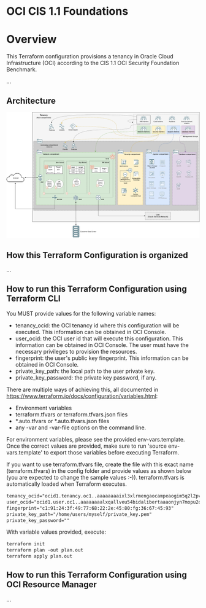 # OCI CIS 1.1 Foundations

# Overview
This Terraform configuration provisions a tenancy in Oracle Cloud Infrastructure (OCI) according to the CIS 1.1 OCI Security Foundation Benchmark.

...

## Architecture 

![Architecture](images/Architecture.png)

## How this Terraform Configuration is organized 
...

## How to run this Terraform Configuration using Terraform CLI
You MUST provide values for the following variable names:
- tenancy_ocid: the OCI tenancy id where this configuration will be executed. This information can be obtained in OCI Console.
- user_ocid: the OCI user id that will execute this configuration. This information can be obtained in OCI Console. The user must have the necessary privileges to provision the resources.
- fingerprint: the user's public key fingerprint. This information can be obtained in OCI Console.
- private_key_path: the local path to the user private key.
- private_key_password: the private key password, if any.

There are multiple ways of achieving this, all documented in https://www.terraform.io/docs/configuration/variables.html:
- Environment variables
- terraform.tfvars or terraform.tfvars.json files 
- *.auto.tfvars or *.auto.tfvars.json files
- any -var and -var-file options on the command line.

For environment variables, please see the provided env-vars.template. Once the correct values are provided, make sure to run 'source env-vars.template' to export those variables before executing Terraform.

If you want to use terraform.tfvars file, create the file with this exact name (terraform.tfvars) in the config folder and provide values as shown below (you are expected to change the sample values :-)). 
terraform.tfvars is automatically loaded when Terraform executes.

	tenancy_ocid="ocid1.tenancy.oc1..aaaaaaaaixl3xlrmengaocampeaogim5q2l2pv2qmfithywqhw4tgbvuq"
	user_ocid="ocid1.user.oc1..aaaaaaaalxqallveu54bidalibertaaaonjyn7mopu2oyy4hqjjducajotaefe"
	fingerprint="c1:91:24:3f:49:77:68:22:2e:45:80:fg:36:67:45:93"
	private_key_path="/home/users/myself/private_key.pem"
	private_key_password=""

With variable values provided, execute:

	terraform init
	terraform plan -out plan.out
	terraform apply plan.out

## How to run this Terraform Configuration using OCI Resource Manager
...